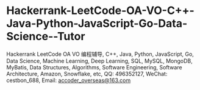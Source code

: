 # Hackerrank-LeetCode-OA-VO-C++-Java-Python-JavaScript-Go-Data-Science--Tutor
Hackerrank LeetCode OA VO 编程辅导, C++, Java, Python, JavaScript, Go, Data Science, Machine Learning, Deep Learning, SQL, MySQL, MongoDB, MyBatis, Data Structures, Algorithms, Software Engineering, Software Architecture, Amazon, Snowflake, etc, QQ: 496352127, WeChat: cestbon_688, Email: accoder_overseas@163.com

